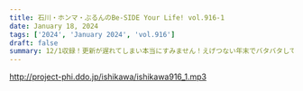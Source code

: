 ```yaml
---
title: 石川・ホンマ・ぶるんのBe-SIDE Your Life! vol.916-1
date: January 18, 2024
tags: ['2024', 'January 2024', 'vol.916']
draft: false
summary: 12/1収録！更新が遅れてしまい本当にすみません！えげつない年末でバタバタしております…
---
```


http://project-phi.ddo.jp/ishikawa/ishikawa916_1.mp3
